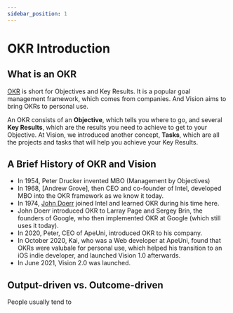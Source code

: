 ```yaml
---
sidebar_position: 1
---
```


# OKR Introduction

## What is an OKR

[OKR] is short for Objectives and Key Results. It is a popular goal management framework, which comes from companies. And Vision aims to bring OKRs to personal use.

An OKR consists of an **Objective**, which tells you where to go, and several **Key Results**, which are the results you need to achieve to get to your Objective. At Vision, we introduced another concept, **Tasks**, which are all the projects and tasks that will help you achieve your Key Results.

## A Brief History of OKR and Vision

- In 1954, Peter Drucker invented MBO (Management by Objectives)
- In 1968, [Andrew Grove], then CEO and co-founder of Intel, developed MBO into the OKR framework as we know it today.
- In 1974, [John Doerr] joined Intel and learned OKR during his time here.
- John Doerr introduced OKR to Larray Page and Sergey Brin, the founders of Google, who then implemented OKR at Google (which still uses it today).
- In 2020, Peter, CEO of ApeUni, introduced OKR to his company.
- In October 2020, Kai, who was a Web developer at ApeUni, found that OKRs were valubale for personal use, which helped his transition to an iOS indie developer, and launched Vision 1.0 afterwards.
- In June 2021, Vision 2.0 was launched.

## Output-driven vs. Outcome-driven

People usually tend to

[okr]: https://en.wikipedia.org/wiki/OKR
[john f kennedy decided that america should put a man on the moon, and coined the term “moonshot goal”]: https://www.perdoo.com/blog/moonshot-goal/
[peter drucker]: https://en.wikipedia.org/wiki/Peter_Drucker
[management by objectives]: https://en.wikipedia.org/wiki/Management_by_objectives
[john doerr]: https://en.wikipedia.org/wiki/John_Doerr
